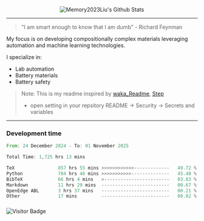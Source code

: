 <div align="center">
    <img align="center" src="https://github-readme-stats.vercel.app/api?username=Memory2023Liu&show_icons=true&count_private=true&hide_border=true" alt="Memory2023Liu's Github Stats"></img>
</div>

---

> "I am smart enough to know that I am dumb" - Richard Feynman 

My focus is on developing compositionally complex materials leveraging automation and machine learning technologies.

I specialize in:
- Lab automation
- Battery materials
- Battery safety

> Note: This is my readme inspired by [waka_Readme](https://github.com/marketplace/actions/waka-readme), [Step](https://github.com/orgs/community/discussions/116451)
> - open setting in your repsitory README -> Security -> Secrets and variables

---

### Development time
<!--START_SECTION:waka-->

```rust
From: 24 December 2024 - To: 01 November 2025

Total Time: 1,725 hrs 13 mins

TeX                857 hrs 55 mins >>>>>>>>>>>>-------------   49.72 %
Python             784 hrs 46 mins >>>>>>>>>>>--------------   45.48 %
BibTeX             66 hrs 4 mins   >------------------------   03.83 %
Markdown           11 hrs 29 mins  -------------------------   00.67 %
OpenEdge ABL       3 hrs 37 mins   -------------------------   00.21 %
Other              17 mins         -------------------------   00.02 %
```

<!--END_SECTION:waka-->

### 

![Visitor Badge](https://visitor-badge.laobi.icu/badge?page_id=Memory2023Liu.Memory2023Liu)
